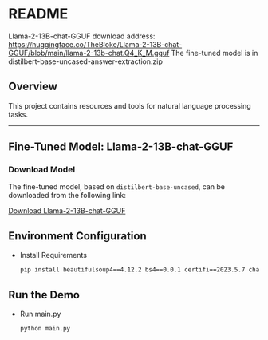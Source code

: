 # README #

Llama-2-13B-chat-GGUF download address: https://huggingface.co/TheBloke/Llama-2-13B-chat-GGUF/blob/main/llama-2-13b-chat.Q4_K_M.gguf
The fine-tuned model is in distilbert-base-uncased-answer-extraction.zip
## Overview ##

This project contains resources and tools for natural language processing tasks.

---

## Fine-Tuned Model: Llama-2-13B-chat-GGUF ##

### Download Model ###

The fine-tuned model, based on `distilbert-base-uncased`, can be downloaded from the following link:

[Download Llama-2-13B-chat-GGUF](https://huggingface.co/TheBloke/Llama-2-13B-chat-GGUF/blob/main/llama-2-13b-chat.Q4_K_M.gguf)
## Environment Configuration ##
* Install Requirements
    ```bash
    pip install beautifulsoup4==4.12.2 bs4==0.0.1 certifi==2023.5.7 charset-normalizer==3.2.0 click==8.1.7 cloudpathlib==0.16.0 datasets==2.15.0 huggingface-hub==0.19.4 nltk==3.8.1 numpy==1.25.1 pandas==2.1.3 requests==2.31.0 safetensors==0.4.1 scikit-image==0.21.0 scikit-learn==1.3.0 scipy==1.11.1 selenium==4.16.0 spacy==3.7.2 spacy-legacy==3.0.12 spacy-loggers==1.0.5 torch==2.1.1 transformers==4.36.0 
    ```
## Run the Demo ##
* Run main.py
    ```bash
    python main.py
    ```


